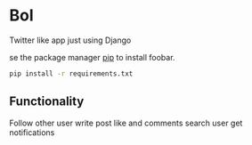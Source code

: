 # Bol
Twitter like app just using Django


se the package manager [pip](https://pip.pypa.io/en/stable/) to install foobar.

```bash
pip install -r requirements.txt
```

## Functionality
Follow other user write post like and comments 
search user 
get notifications
